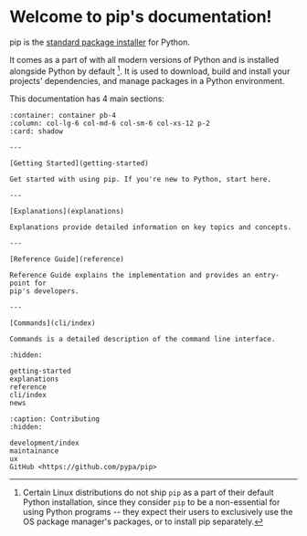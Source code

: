 # Welcome to pip's documentation!

pip is the [standard package installer][1] for Python.

It comes as a part of with all modern versions of Python and is installed
alongside Python by default [^footnote]. It is used to download, build and
install your projects' dependencies, and manage packages in a Python 
environment.

This documentation has 4 main sections:

````{panels}
:container: container pb-4
:column: col-lg-6 col-md-6 col-sm-6 col-xs-12 p-2
:card: shadow

---

[Getting Started](getting-started)

Get started with using pip. If you're new to Python, start here.

---

[Explanations](explanations)

Explanations provide detailed information on key topics and concepts.

---

[Reference Guide](reference)

Reference Guide explains the implementation and provides an entry-point for
pip's developers.

---

[Commands](cli/index)

Commands is a detailed description of the command line interface.
````

```{toctree}
:hidden:

getting-started
explanations
reference
cli/index
news
```

```{toctree}
:caption: Contributing
:hidden:

development/index
maintainance
ux
GitHub <https://github.com/pypa/pip>
```

[1]: https://packaging.python.org/guides/tool-recommendations/

[^footnote]: Certain Linux distributions do not ship `pip` as a part of their
  default Python installation, since they consider `pip` to be a non-essential
  for using Python programs -- they expect their users to exclusively use the
  OS package manager's packages, or to install pip separately.
